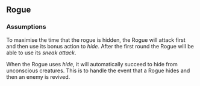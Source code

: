 ## Rogue

### Assumptions

To maximise the time that the rogue is hidden, the Rogue will attack first and then use its bonus action to _hide_.
After the first round the Rogue will be able to use its _sneak attack_.

When the Rogue uses _hide_, it will automatically succeed to hide from unconscious creatures.
This is to handle the event that a Rogue hides and then an enemy is revived.